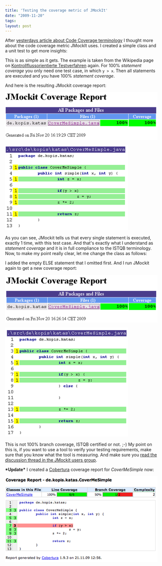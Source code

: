 ```yaml
---
title: 'Testing the coverage metric of JMockIt'
date: "2009-11-20"
tags: 
layout: post
---
```

<p>After <a href="http://blog.kopis.de/2009/11/19/code-coverage-what-are-we-talking-about/">yesterdays article about Code Coverage terminology</a> I thought more about the code coverage metric JMockIt uses. I created a simple class and a unit test to get more insights:</p>

<script src="https://gist.github.com/MoriTanosuke/615391.js"></script>

<p>This is as simple as it gets. The example is taken from the Wikipedia page on <a href="http://de.wikipedia.org/wiki/Kontrollflussorientierte_Testverfahren#C1._Zweig.C3.BCberdeckungstest_.28Branch_Coverage.29">Kontrollflussorientierte Testverfahren</a> again. For 100% <em>statement coverage</em> you only need one test case, in which <code>y &gt; x</code>. Then all statements are executed and you have 100% <em>statement coverage</em>.</p>

<p>And here is the resulting JMockit coverage report:</p>

<p><img src="/img/content/media_httpblogkopisde_IpDpB.png.scaled500.png" width="500" height="155"/></p>

<p><img src="/img/content/media_httpblogkopisde_GmhCF.png.scaled500.png" width="402" height="277"/></p>

<p>As you can see, JMockit tells us that every single statement is executed, exactly 1 time, with this test case. And that's exactly what I understand as <em>statement coverage</em> and it is in full compliance to the ISTQB terminology.  Now, to make my point really clear, let me change the class as follows:</p>

<script src="https://gist.github.com/MoriTanosuke/615394.js"></script>

<p>I added the empty ELSE statement that I omitted first. And I run JMockit again to get a new coverage report:</p>

<p><img src="/img/content/media_httpblogkopisde_DdqDv.png.scaled500.png" width="500" height="155"/></p>

<p><img src="/img/content/media_httpblogkopisde_iajth.png.scaled500.png" width="403" height="355"/></p>

<p>This is not 100% branch coverage, ISTQB certified or not. ;-) My point on this is, if you want to use a tool to verify your testing requirements, make sure that you know what the tool is measuring.  And make sure you <a href="http://groups.google.com/group/jmockit-users/browse_thread/thread/42fc076e61843907?pli=1">read the discussion thread in the JMockit users group</a>.</p>

<p><strong>*Update*</strong> I created a <a href="http://cobertura.sourceforge.net/">Cobertura</a> coverage report for <em>CoverMeSimple</em> now:</p>

<p><img src="/img/content/media_httpblogkopisde_gFphr.png.scaled500.png" width="500" height="279"/></p>
